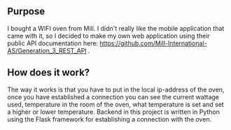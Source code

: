 ## Purpose
I bought a WIFI oven from Mill. I didn't really like the mobile application that came with it, so I decided to make my own web application using their public API documentation here: https://github.com/Mill-International-AS/Generation_3_REST_API .   

## How does it work? 
The way it works is that you have to put in the local ip-address of the oven, once you have established a connection you can see the current wattage used, temperature in the room of the oven, what temperature is set and set a higher or lower temperature. 
Backend in this project is written in Python using the Flask framework for establishing a connection with the oven. 
